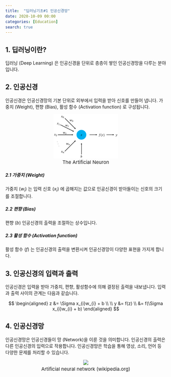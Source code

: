 ```yaml
---
title:  "딥러닝기초#1 인공신경망"
date: 2020-10-09 00:00
categories: [Education]
search: true
---
```

## 1. 딥러닝이란?
딥러닝 (Deep Learning) 은 인공신경을 단위로 층층이 쌓인 인공신경망을 다루는 분야입니다.

## 2. 인공신경
인공신경은 인공신경망의 기본 단위로 외부에서 입력을 받아 신호를 만들어 냅니다.  가중치 (Weight), 편향 (Bias), 활성 함수 (Activation function) 로 구성됩니다.
<center><img src="/assets/images/education/artificial_neuron.png" width="40%"></center>
<center style="font-size:15px">The Artificial Neuron</center>

##### 2.1 가중치 (Weight)
가중치 ($w_{i}$) 는 입력 신호 ($x_{i}$) 에 곱해지는 값으로 인공신경이 받아들이는 신호의 크기를 조절합니다.

##### 2.2 편향 (Bias)
편향 ($b$) 인공신경의 출력을 조절하는 상수입니다.

##### 2.3 활성 함수 (Activation function)
활성 함수 ($f$) 는 인공신경의 출력을 변환시켜 인공신경망이 다양한 표현을 가지게 합니다.

## 3. 인공신경의 입력과 출력
인공신경은 입력을 받아 가중치, 편향, 활성함수에 의해 결정된 출력을 내보냅니다. 입력과 출력 사이의 관계는 다음과 같습니다.

$$
\begin{aligned}
z &= \Sigma x_{i}w_{i} + b \\
 \\
y &= f(z) \\
  &= f(\Sigma x_{i}w_{i} + b)
\end{aligned}
$$

## 4. 인공신경망
인공신경망은 인공신경들이 망 (Network)을 이룬 것을 의미합니다. 인공신경의 출력은 다른 인공신경의 입력으로 작용합니다. 인공신경망은 학습을 통해 영상, 소리, 언어 등 다양한 문제를 처리할 수 있습니다.

<center><img src="https://upload.wikimedia.org/wikipedia/commons/thumb/7/7f/Two_layer_ann.svg/800px-Two_layer_ann.svg.png" width="40%"></center>
<center style="font-size:15px">Artificial neural network (wikipedia.org)</center>